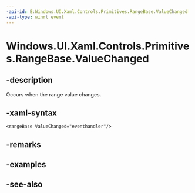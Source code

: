 ```yaml
---
-api-id: E:Windows.UI.Xaml.Controls.Primitives.RangeBase.ValueChanged
-api-type: winrt event
---
```


<!-- Event syntax
public event Windows.UI.Xaml.Controls.Primitives.RangeBaseValueChangedEventHandler ValueChanged
-->

# Windows.UI.Xaml.Controls.Primitives.RangeBase.ValueChanged

## -description
Occurs when the range value changes.



## -xaml-syntax
```xaml
<rangeBase ValueChanged="eventhandler"/>
```


## -remarks

## -examples

## -see-also
